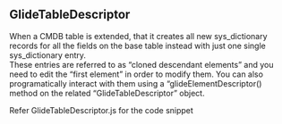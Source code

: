 ## GlideTableDescriptor

When a CMDB table is extended, that it creates all new sys_dictionary records for all the fields on the base table instead with just one single sys_dictionary entry.  
These entries are referred to as “cloned descendant elements” and you need to edit the “first element” in order to modify them. 
You can also programatically interact with them using a “glideElementDescriptor() method on the related “GlideTableDescriptor” object. 

Refer GlideTableDescriptor.js for the code snippet


